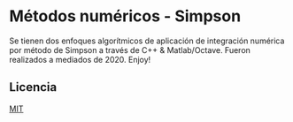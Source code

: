 # Métodos numéricos - Simpson
Se tienen dos enfoques algorítmicos de aplicación de integración numérica por método de Simpson a través de C++ & Matlab/Octave.
Fueron realizados a mediados de 2020.
Enjoy! 

## Licencia
[MIT](https://choosealicense.com/licenses/mit/)